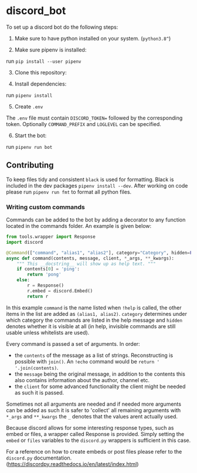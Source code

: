 # discord_bot

To set up a discord bot do the following steps:

1. Make sure to have python installed on your system. (`python3.8^`)

2. Make sure pipenv is installed:

run `pip install --user pipenv`

3. Clone this repository:

4. Install dependencies:

run `pipenv install`

5. Create `.env`

The `.env` file must contain `DISCORD_TOKEN=` followed by the corresponding token. 
Optionally `COMMAND_PREFIX` and `LOGLEVEL` can be specified.

6. Start the bot:

run `pipenv run bot`

## Contributing

To keep files tidy and consistent `black` is used for formatting. Black is included in the dev packages `pipenv install --dev`.
After working on code please run `pipenv run fmt` to format all python files.

### Writing custom commands

Commands can be added to the bot by adding a decorator to any function located in the commands folder. An example is given below:
```py
from tools.wrapper import Response
import discord

@Command(["command", "alias1", "alias2"], category="Category", hidden=False)
async def command(contents, message, client, *_args, **_kwargs):
    """ This __docstring__ will show up as help text. """
    if contents[0] = 'ping':
        return 'pong'
    else:
        r = Response()
        r.embed = discord.Embed()
        return r
```

In this example `command` is the name listed when `!help` is called, the other items in the list are added as `(alias1, alias2)`. `category` determines under which category the commands are listed in the help message and `hidden` denotes whether it is visible at all (in help, invisible commands are still usable unless whitelists are used).

Every command is passed a set of arguments. In order: 
- the `contents` of the message as a list of strings. Reconstructing is possible with `join()`. An `!echo` command would be `return ' '.join(contents)`.
- the `message` being the original message, in addition to the contents this also contains information about the author, channel etc.
- the `client` for some advanced functionality the client might be needed as such it is passed.

Sometimes not all arguments are needed and if needed more arguments can be added as such it is safer to 'collect' all remaining arguments with `*_args` and `**_kwargs` the `_` denotes that the values arent actually used.

Because discord allows for some interesting response types, such as embed or files, a wrapper called Response is provided. Simply setting the `embed` or `files` variables to the `discord.py` wrappers is sufficient in this case.

For a reference on how to create embeds or post files please refer to the `discord.py` documentation. (https://discordpy.readthedocs.io/en/latest/index.html)
